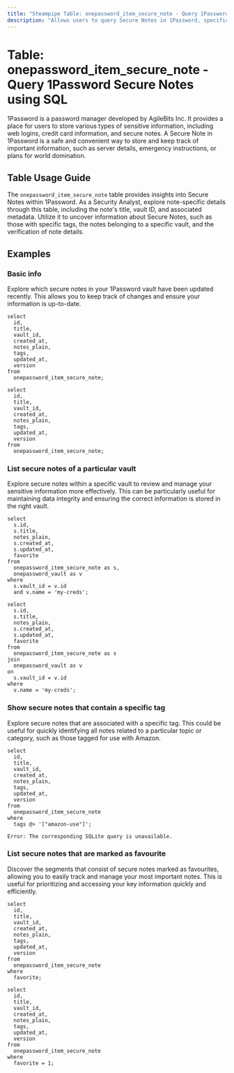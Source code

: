 ```yaml
---
title: "Steampipe Table: onepassword_item_secure_note - Query 1Password Secure Notes using SQL"
description: "Allows users to query Secure Notes in 1Password, specifically the details of secure notes stored in the 1Password vaults."
---
```


# Table: onepassword_item_secure_note - Query 1Password Secure Notes using SQL

1Password is a password manager developed by AgileBits Inc. It provides a place for users to store various types of sensitive information, including web logins, credit card information, and secure notes. A Secure Note in 1Password is a safe and convenient way to store and keep track of important information, such as server details, emergency instructions, or plans for world domination.

## Table Usage Guide

The `onepassword_item_secure_note` table provides insights into Secure Notes within 1Password. As a Security Analyst, explore note-specific details through this table, including the note's title, vault ID, and associated metadata. Utilize it to uncover information about Secure Notes, such as those with specific tags, the notes belonging to a specific vault, and the verification of note details.

## Examples

### Basic info
Explore which secure notes in your 1Password vault have been updated recently. This allows you to keep track of changes and ensure your information is up-to-date.

```sql+postgres
select
  id,
  title,
  vault_id,
  created_at,
  notes_plain,
  tags,
  updated_at,
  version
from
  onepassword_item_secure_note;
```

```sql+sqlite
select
  id,
  title,
  vault_id,
  created_at,
  notes_plain,
  tags,
  updated_at,
  version
from
  onepassword_item_secure_note;
```

### List secure notes of a particular vault
Explore secure notes within a specific vault to review and manage your sensitive information more effectively. This can be particularly useful for maintaining data integrity and ensuring the correct information is stored in the right vault.

```sql+postgres
select
  s.id,
  s.title,
  notes_plain,
  s.created_at,
  s.updated_at,
  favorite
from
  onepassword_item_secure_note as s,
  onepassword_vault as v
where
  s.vault_id = v.id
  and v.name = 'my-creds';
```

```sql+sqlite
select
  s.id,
  s.title,
  notes_plain,
  s.created_at,
  s.updated_at,
  favorite
from
  onepassword_item_secure_note as s
join
  onepassword_vault as v
on
  s.vault_id = v.id
where
  v.name = 'my-creds';
```

### Show secure notes that contain a specific tag
Explore secure notes that are associated with a specific tag. This could be useful for quickly identifying all notes related to a particular topic or category, such as those tagged for use with Amazon.

```sql+postgres
select
  id,
  title,
  vault_id,
  created_at,
  notes_plain,
  tags,
  updated_at,
  version
from
  onepassword_item_secure_note
where
  tags @> '["amazon-use"]';
```

```sql+sqlite
Error: The corresponding SQLite query is unavailable.
```

### List secure notes that are marked as favourite
Discover the segments that consist of secure notes marked as favourites, allowing you to easily track and manage your most important notes. This is useful for prioritizing and accessing your key information quickly and efficiently.

```sql+postgres
select
  id,
  title,
  vault_id,
  created_at,
  notes_plain,
  tags,
  updated_at,
  version
from
  onepassword_item_secure_note
where
  favorite;
```

```sql+sqlite
select
  id,
  title,
  vault_id,
  created_at,
  notes_plain,
  tags,
  updated_at,
  version
from
  onepassword_item_secure_note
where
  favorite = 1;
```
